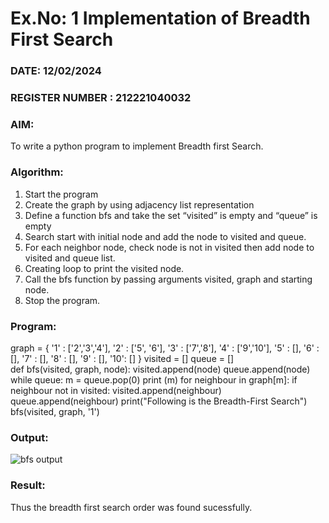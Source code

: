 
# Ex.No: 1  Implementation of Breadth First Search 
### DATE: 12/02/2024                                                                            
### REGISTER NUMBER : 212221040032 
### AIM: 
To write a python program to implement Breadth first Search. 
### Algorithm:
1. Start the program
2. Create the graph by using adjacency list representation
3. Define a function bfs and take the set “visited” is empty and “queue” is empty
4. Search start with initial node and add the node to visited and queue.
5. For each neighbor node, check node is not in visited then add node to visited and queue list.
6.  Creating loop to print the visited node.
7.   Call the bfs function by passing arguments visited, graph and starting node.
8.   Stop the program.
### Program:
graph = {
 '1' : ['2','3','4'],
 '2' : ['5', '6'],
 '3' : ['7','8'],
 '4' : ['9','10'],
 '5' : [],
 '6' : [],
 '7' : [],
 '8' : [],
 '9' : [],
 '10': []
 }
visited = [] 
queue = []     
def bfs(visited, graph, node): 
    visited.append(node)
    queue.append(node)
    while queue:
        m = queue.pop(0)
        print (m)
        for neighbour in graph[m]:
            if neighbour not in visited:
                visited.append(neighbour)
                queue.append(neighbour)
print("Following is the Breadth-First Search")
bfs(visited, graph, '1')  




















### Output:

![bfs output](https://github.com/chgeethika/AI_Lab_2023-24/assets/142209368/af532e15-f020-4040-a8e0-024ae495b9b0)






### Result:
Thus the breadth first search order was found sucessfully.
